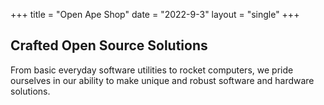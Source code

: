 +++
title = "Open Ape Shop"
date = "2022-9-3"
layout = "single"
+++

## Crafted Open Source Solutions

From basic everyday software utilities to rocket computers, we pride ourselves in our ability to make unique and robust software and hardware solutions.